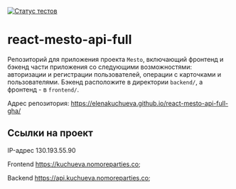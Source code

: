 [![Статус тестов](../../actions/workflows/tests.yml/badge.svg)](../../actions/workflows/tests.yml)

# react-mesto-api-full
Репозиторий для приложения проекта `Mesto`, включающий фронтенд и бэкенд части приложения со следующими возможностями: авторизации и регистрации пользователей, операции с карточками и пользователями. Бэкенд расположите в директории `backend/`, а фронтенд - в `frontend/`. 

Адрес репозитория: https://elenakuchueva.github.io/react-mesto-api-full-gha/  

## Ссылки на проект

IP-адрес 130.193.55.90  

Frontend https://kuchueva.nomoreparties.co;  

Backend https://api.kuchueva.nomoreparties.co;  
